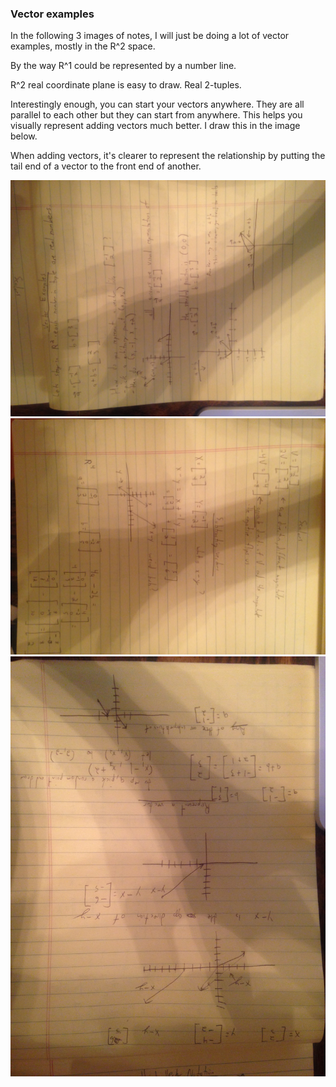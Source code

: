 ### Vector examples
In the following 3 images of notes, I will just be doing a lot of vector examples, mostly in the R^2 space.

By the way R^1 could be represented by a number line.

R^2 real coordinate plane is easy to draw. Real 2-tuples.

Interestingly enough, you can start your vectors anywhere. They are all parallel to each other but they can start from anywhere. This helps you visually represent adding vectors much better. I draw this in the image below.

When adding vectors, it's clearer to represent the relationship by putting the tail end of a vector to
the front end of another.

![lesson_5_page_1](lesson_5_page_1.jpeg)
![lesson_5_page_2](lesson_5_page_2.jpeg)
![lesson_5_page_3](lesson_5_page_3.jpeg)
